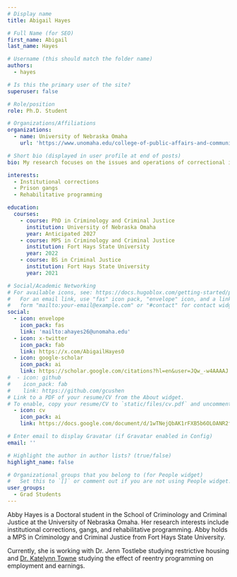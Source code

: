 ```yaml
---
# Display name
title: Abigail Hayes

# Full Name (for SEO)
first_name: Abigail
last_name: Hayes

# Username (this should match the folder name)
authors:
  - hayes

# Is this the primary user of the site?
superuser: false

# Role/position
role: Ph.D. Student

# Organizations/Affiliations
organizations:
  - name: University of Nebraska Omaha
    url: 'https://www.unomaha.edu/college-of-public-affairs-and-community-service/criminology-and-criminal-justice/about-us/funded-graduate-students.php#Doctoral%20Students-main'

# Short bio (displayed in user profile at end of posts)
bio: My research focuses on the issues and operations of correctional institutions, violence in carceral spaces, and the reentry process of formerly incarcerated individuals.

interests:
  - Institutional corrections
  - Prison gangs
  - Rehabilitative programming

education:
  courses:
    - course: PhD in Criminology and Criminal Justice
      institution: University of Nebraska Omaha
      year: Anticipated 2027
    - course: MPS in Criminology and Criminal Justice
      institution: Fort Hays State University
      year: 2022
    - course: BS in Criminal Justice
      institution: Fort Hays State University
      year: 2021

# Social/Academic Networking
# For available icons, see: https://docs.hugoblox.com/getting-started/page-builder/#icons
#   For an email link, use "fas" icon pack, "envelope" icon, and a link in the
#   form "mailto:your-email@example.com" or "#contact" for contact widget.
social:
  - icon: envelope
    icon_pack: fas
    link: 'mailto:ahayes26@unomaha.edu'
  - icon: x-twitter
    icon_pack: fab
    link: https://x.com/AbigailHayes0
  - icon: google-scholar
    icon_pack: ai
    link: https://scholar.google.com/citations?hl=en&user=JQw_-w4AAAAJ
#  - icon: github
#    icon_pack: fab
#    link: https://github.com/gcushen
# Link to a PDF of your resume/CV from the About widget.
# To enable, copy your resume/CV to `static/files/cv.pdf` and uncomment the lines below.
  - icon: cv
    icon_pack: ai
    link: https://docs.google.com/document/d/1wTNejQbAK1rFXB5b6OLOANR2fCv8YftOUtX4NyiGvrI

# Enter email to display Gravatar (if Gravatar enabled in Config)
email: ''

# Highlight the author in author lists? (true/false)
highlight_name: false

# Organizational groups that you belong to (for People widget)
#   Set this to `[]` or comment out if you are not using People widget.
user_groups:
  - Grad Students
---
```


Abby Hayes is a Doctoral student in the School of Criminology and Criminal Justice at the University of Nebraska Omaha. Her research interests include institutional corrections, gangs, and rehabilitative programming. Abby holds a MPS in Criminology and Criminal Justice from Fort Hays State University. 

Currently, she is working with Dr. Jenn Tostlebe studying restrictive housing and [Dr. Katelynn Towne](https://www.unomaha.edu/college-of-public-affairs-and-community-service/nebraska-center-for-justice-research/about-us/katelynn-towne.php) studying the effect of reentry programming on employment and earnings.
